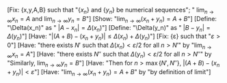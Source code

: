 [Fix: {x,y,A,B} such that "$\{x_n\}$ and $\{y_n\}$ be numerical sequences"; " $\lim_{n \to \infty} x_n = A$ and $\lim_{n \to \infty} y_n = B$"]
[Show: "$\lim_{n \to \infty} (x_n + y_n) = A + B$"]
[Define: "\Delta(x_n)" as " $|A - x_n| = \Delta(x_n)$"]
[Define: "\Delta(y_n)" as " $|B - y_n| = \Delta(y_n)$"]
[Have: "$|(A + B) - (x_n + y_n)| \leq \Delta(x_n) + \Delta(y_n)$"]
[Fix: {ɛ} such that "$\varepsilon > 0$"]
[Have: "there exists $N'$ such that $\Delta(x_n) < \varepsilon / 2$ for all $n > N'$" by "$\lim_{n \to \infty} x_n = A$"]
[Have: "there exists $N''$ such that $\Delta(y_n) < \varepsilon / 2$ for all $n > N''$" by "Similarly, $\lim_{n \to \infty} y_n = B$"]
[Have: "Then for $n > \max\{N', N''\}$, $|(A + B) - (x_n + y_n)| < \varepsilon$"]
[Have: "$\lim_{n \to \infty} (x_n + y_n) = A + B$" by "by definition of limit"]